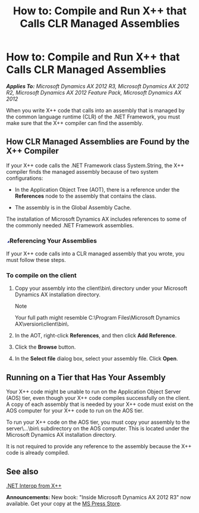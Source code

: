 ﻿---
title: 'How to: Compile and Run X++ that Calls CLR Managed Assemblies'
TOCTitle: 'How to: Compile and Run X++ that Calls CLR Managed Assemblies'
ms:assetid: 3424a5ab-0efb-48d2-8b47-0f1dcf11815e
ms:mtpsurl: https://msdn.microsoft.com/en-us/library/Cc586538(v=AX.60)
ms:contentKeyID: 35241999
ms.date: 05/18/2015
mtps_version: v=AX.60
---

# How to: Compile and Run X++ that Calls CLR Managed Assemblies 


_**Applies To:** Microsoft Dynamics AX 2012 R3, Microsoft Dynamics AX 2012 R2, Microsoft Dynamics AX 2012 Feature Pack, Microsoft Dynamics AX 2012_

When you write X++ code that calls into an assembly that is managed by the common language runtime (CLR) of the .NET Framework, you must make sure that the X++ compiler can find the assembly.

## How CLR Managed Assemblies are Found by the X++ Compiler

If your X++ code calls the .NET Framework class System.String, the X++ compiler finds the managed assembly because of two system configurations:

  - In the Application Object Tree (AOT), there is a reference under the **References** node to the assembly that contains the class.

  - The assembly is in the Global Assembly Cache.

The installation of Microsoft Dynamics AX includes references to some of the commonly needed .NET Framework assemblies.

### ![Cc586538.collapse\_all(en-us,AX.60).gif](images/Gg863931.collapse_all(en-us,AX.60).gif "Cc586538.collapse_all(en-us,AX.60).gif")Referencing Your Assemblies

If your X++ code calls into a CLR managed assembly that you wrote, you must follow these steps.

### To compile on the client

1.  Copy your assembly into the client\\bin\\ directory under your Microsoft Dynamics AX installation directory.
    

    > [!NOTE]
    > <P>Your full path might resemble C:\Program Files\Microsoft Dynamics AX\version\client\bin\.</P>



2.  In the AOT, right-click **References**, and then click **Add Reference**.

3.  Click the **Browse** button.

4.  In the **Select file** dialog box, select your assembly file. Click **Open**.

## Running on a Tier that Has Your Assembly

Your X++ code might be unable to run on the Application Object Server (AOS) tier, even though your X++ code compiles successfully on the client. A copy of each assembly that is needed by your X++ code must exist on the AOS computer for your X++ code to run on the AOS tier.

To run your X++ code on the AOS tier, you must copy your assembly to the server\\...\\bin\\ subdirectory on the AOS computer. This is located under the Microsoft Dynamics AX installation directory.

It is not required to provide any reference to the assembly because the X++ code is already compiled.

## See also

[.NET Interop from X++](net-interop-from-x.md)

  
**Announcements:** New book: "Inside Microsoft Dynamics AX 2012 R3" now available. Get your copy at the [MS Press Store](https://www.microsoftpressstore.com/store/inside-microsoft-dynamics-ax-2012-r3-9780735685109).

